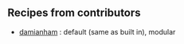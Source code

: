 
## Recipes from contributors

- [damianham](https://github.com/amberframework/recipes/blob/master/damianham) : default (same as built in), modular

